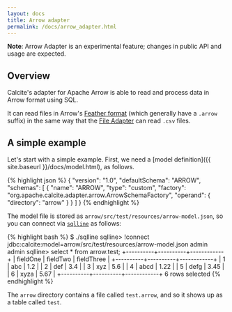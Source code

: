 ```yaml
---
layout: docs
title: Arrow adapter
permalink: /docs/arrow_adapter.html
---
```

<!--
{% comment %}
Licensed to the Apache Software Foundation (ASF) under one or more
contributor license agreements.  See the NOTICE file distributed with
this work for additional information regarding copyright ownership.
The ASF licenses this file to you under the Apache License, Version 2.0
(the "License"); you may not use this file except in compliance with
the License.  You may obtain a copy of the License at

http://www.apache.org/licenses/LICENSE-2.0

Unless required by applicable law or agreed to in writing, software
distributed under the License is distributed on an "AS IS" BASIS,
WITHOUT WARRANTIES OR CONDITIONS OF ANY KIND, either express or implied.
See the License for the specific language governing permissions and
limitations under the License.
{% endcomment %}
-->

**Note**: Arrow Adapter is an experimental feature;
changes in public API and usage are expected.

## Overview

Calcite's adapter for Apache Arrow is able to read and process data in Arrow
format using SQL.

It can read files in Arrow's
[Feather format](https://arrow.apache.org/docs/python/feather.html)
(which generally have a `.arrow` suffix) in the same way that the
[File Adapter](file_adapter.html) can read `.csv` files.

## A simple example

Let's start with a simple example. First, we need a
[model definition]({{ site.baseurl }}/docs/model.html),
as follows.

{% highlight json %}
{
  "version": "1.0",
  "defaultSchema": "ARROW",
  "schemas": [
    {
      "name": "ARROW",
      "type": "custom",
      "factory": "org.apache.calcite.adapter.arrow.ArrowSchemaFactory",
      "operand": {
        "directory": "arrow"
      }
    }
  ]
}
{% endhighlight %}

The model file is stored as `arrow/src/test/resources/arrow-model.json`,
so you can connect via [`sqlline`](https://github.com/julianhyde/sqlline)
as follows:

{% highlight bash %}
$ ./sqlline
sqlline> !connect jdbc:calcite:model=arrow/src/test/resources/arrow-model.json admin admin
sqlline> select * from arrow.test;
+----------+----------+------------+
| fieldOne | fieldTwo | fieldThree |
+----------+----------+------------+
|        1 | abc      |        1.2 |
|        2 | def      |        3.4 |
|        3 | xyz      |        5.6 |
|        4 | abcd     |       1.22 |
|        5 | defg     |       3.45 |
|        6 | xyza     |       5.67 |
+----------+----------+------------+
6 rows selected
{% endhighlight %}

The `arrow` directory contains a file called `test.arrow`, and so it shows up as
a table called `test`.
